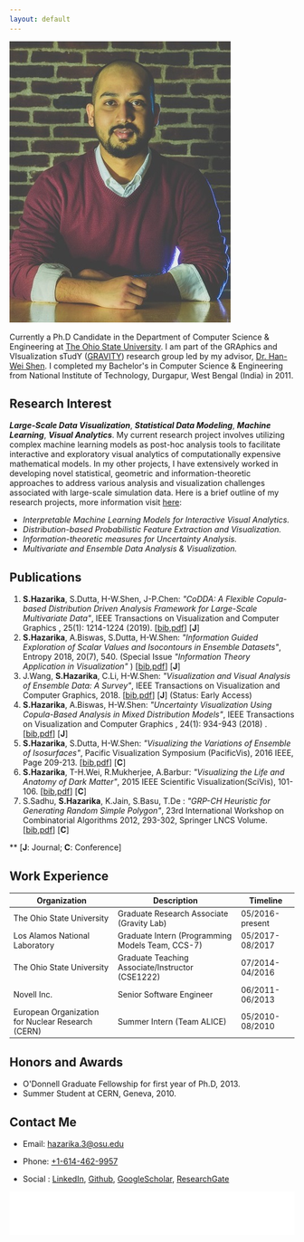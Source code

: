 ```yaml
---
layout: default
---
```



<img class="profile-picture" src="SHP_0438_lowres.jpg">

Currently a Ph.D Candidate in the Department of Computer Science & Engineering at [The Ohio State University](https://cse.osu.edu/). I am part of the GRAphics and VIsualization sTudY ([GRAVITY](http://web.cse.ohio-state.edu/~shen.94/hwshen/Research.html)) research group led by my advisor, [Dr. Han-Wei Shen](http://web.cse.ohio-state.edu/~shen.94/hwshen/Welcome.html). I completed my Bachelor's in Computer Science & Engineering from National Institute of Technology, Durgapur, West Bengal (India) in 2011.


## Research Interest

<i><b>Large-Scale Data Visualization</b></i>, <i><b>Statistical Data Modeling</b></i>, <i><b>Machine Learning</b></i>, <i><b>Visual Analytics</b></i>. My current research project involves utilizing complex machine learning models as post-hoc analysis tools to facilitate interactive and exploratory visual analytics of computationally expensive mathematical models. In my other projects, I have extensively worked in developing novel statistical, geometric and information-theoretic approaches to address various analysis and visualization challenges associated with large-scale simulation data. Here is a brief outline of my research projects, more information visit [here](/research):
  

<!-- My area of interest, broadly speaking, is in the field of Computer Graphics research. More specifically, Scientific Visualization, Real-Time Rendering and Big Data Visual Analytic. My current research projects involve developing Statistical and Geometric approaches to solve the problems of data analysis and visualization in large-scale scientific datasets.  -->



* <i>Interpretable Machine Learning Models for Interactive Visual Analytics. </i>
* <i>Distribution-based Probabilistic Feature Extraction and Visualization.</i>
* <i>Information-theoretic measures for Uncertainty Analysis.</i>
* <i>Multivariate and Ensemble Data Analysis & Visualization.</i>



## Publications

1. <b>S.Hazarika</b>, S.Dutta, H-W.Shen, J-P.Chen: <i>"CoDDA: A Flexible Copula-based Distribution Driven Analysis Framework for Large-Scale Multivariate Data"</i>, IEEE Transactions on Visualization and Computer Graphics , 25(1): 1214-1224 (2019). [[bib](),[pdf]()] [<b>J</b>]
2. <b>S.Hazarika</b>, A.Biswas, S.Dutta, H-W.Shen: <i>"Information Guided Exploration of Scalar Values and Isocontours in Ensemble Datasets"</i>, Entropy 2018, 20(7), 540. (Special Issue <i>"Information Theory Application in Visualization" </i>) [[bib](),[pdf]()] [<b>J</b>]
3. J.Wang, <b>S.Hazarika</b>, C.Li, H-W.Shen: <i>"Visualization and Visual Analysis of Ensemble Data: A Survey"</i>, IEEE Transactions on Visualization and Computer Graphics, 2018. [[bib](),[pdf]()] [<b>J</b>] (Status: Early Access)
4. <b>S.Hazarika</b>, A.Biswas, H-W.Shen: <i>"Uncertainty Visualization Using Copula-Based Analysis in Mixed Distribution Models"</i>, IEEE Transactions on Visualization and Computer Graphics , 24(1): 934-943 (2018) . [[bib](http://ieeexplore.ieee.org/document/8017601/citations),[pdf](http://ieeexplore.ieee.org/document/8017601/citations)] [<b>J</b>]
5. <b>S.Hazarika</b>, S.Dutta, H-W.Shen: <i>"Visualizing the Variations of Ensemble of Isosurfaces"</i>, Pacific Visualization Symposium (PacificVis), 2016 IEEE, Page 209-213. [[bib](http://dblp2.uni-trier.de/rec/bibtex/conf/apvis/HazarikaDS16),[pdf]()] [<b>C</b>]
6. <b>S.Hazarika</b>, T-H.Wei, R.Mukherjee, A.Barbur: <i>"Visualizing the Life and Anatomy of Dark Matter"</i>, 2015 IEEE Scientific Visualization(SciVis), 101-106. [[bib](http://dblp2.uni-trier.de/rec/bibtex/conf/scivis/HazarikaWMB15),[pdf]()] [<b>C</b>]
7. S.Sadhu, <b>S.Hazarika</b>, K.Jain, S.Basu, T.De : <i>"GRP-CH Heuristic for Generating Random Simple Polygon"</i>, 23rd International Workshop on Combinatorial Algorithms 2012, 293-302, Springer LNCS Volume. [[bib](http://dblp2.uni-trier.de/rec/bibtex/conf/iwoca/SadhuHJBD12),[pdf]()] [<b>C</b>]

** [<b>J</b>: Journal; <b>C</b>: Conference]


## Work Experience


Organization | Description | Timeline
-------|-------------|-----------
The Ohio State University | Graduate Research Associate (Gravity Lab)  | 05/2016-present
Los Alamos National Laboratory | Graduate Intern (Programming Models Team, CCS-7)  | 05/2017-08/2017
The Ohio State University | Graduate Teaching Associate/Instructor (CSE1222)  | 07/2014-04/2016
Novell Inc. | Senior Software Engineer | 06/2011-06/2013
European Organization for Nuclear Research (CERN) | Summer Intern (Team ALICE) | 05/2010-08/2010


## Honors and Awards


* O'Donnell Graduate Fellowship for first year of Ph.D, 2013.
* Summer Student at CERN, Geneva, 2010.

## Contact Me


* Email: [hazarika.3@osu.edu](mailto:hazarika.3@osu.edu)
* Phone: [+1-614-462-9957](tel:+1-6144629957)

* Social : [LinkedIn](https://www.linkedin.com/in/subhashis-hazarika-65812723), [Github](https://github.com/subhashis), [GoogleScholar](https://scholar.google.com/citations?user=YBrmjxgAAAAJ&hl=en), [ResearchGate](https://www.researchgate.net/profile/Subhashis_Hazarika)



<img class="halo-image" src="images/whitefooter.png">
